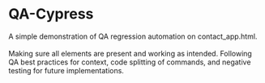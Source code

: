 # QA-Cypress
A simple demonstration of QA regression automation on contact_app.html.\
\
Making sure all elements are present and working as intended. Following QA best practices for context, code splitting of commands, and negative testing for future implementations. 
